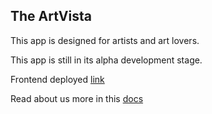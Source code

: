 ## The ArtVista

This app is designed for artists and art lovers.

This app is still in its alpha development stage.

Frontend deployed [link](https://deploy-preview-27--artvistasq47.netlify.app) 

Read about us more in this [docs](https://docs.google.com/document/d/10iRHbmSEkfI3yg6M_pISmJgQ5cZD0oeLPk6b2S-Gdv8/edit?usp=sharing)
